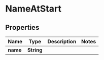 
# NameAtStart

## Properties
Name | Type | Description | Notes
------------ | ------------- | ------------- | -------------
**name** | **String** |  | 



